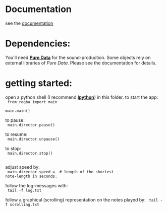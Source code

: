 Documentation
=============

see the [documentation](http://kr1.github.com/roqba/docs/build/html/index.html)

Dependencies:
============

You'll need [**Pure Data**](http://puredata.info/) for the sound-production.
Some objects rely on external libraries of *Pure Data*. Please see the documentation for details.

getting started:
===============

open a python shell (I recommend [**Ipython**](http://ipython.scipy.org/moin/)) in this folder.
to start the app:  
<code>
    from roqba import main  
    main.main()  
</code>
to pause:  
<code>
    main.director.pause()  
</code>
to resume:  
<code>
    main.director.unpause()  
</code>
to stop:  
<code>
    main.director.stop()  
</code>

adjust speed by:  
<code>
    main.director.speed = <speed>  # length of the shortest note-length in seconds.
</code>

follow the log-messages with:  
<code>
    tail -f log.txt
</code>

follow a graphical (scrolling) representation on the notes played by: 
<code>
    tail -f scrolling.txt 
</code>

